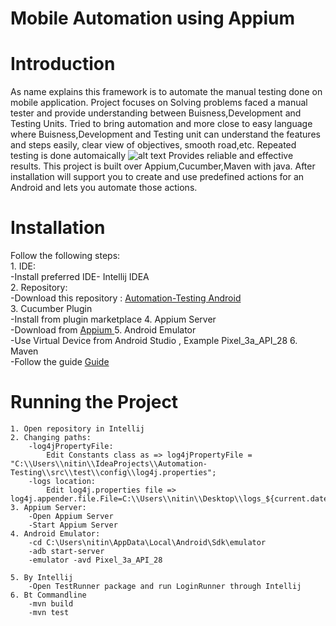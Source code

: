 # Mobile Automation using Appium

# Introduction
As name explains this framework is to automate the manual testing done on mobile application.
Project focuses on Solving problems faced a manual tester and provide understanding between Buisness,Development and Testing Units.
Tried to bring automation and more close to easy language where Buisness,Development and Testing unit can understand the features and steps easily, clear view of objectives, smooth road,etc.
Repeated testing is done automaically
![alt text](https://github.com/[username]/[reponame]/blob/[branch]/testrepeat.jpg?raw=true)
Provides reliable and effective results.
This project is built over Appium,Cucumber,Maven with java.
After installation will support you to create and use predefined actions for an Android and lets you automate those actions. 


# Installation

Follow the following steps:<br/>
	1. IDE:<br/>
		-<tr>Install preferred IDE- Intellij IDEA <br />
	2. Repository:<br/>
		-Download this repository : [Automation-Testing Android](https://github.com/nitindoodhiya/Automation-Testing/archive/master.zip)<br />
	3. Cucumber Plugin<br/>
		-Install from plugin marketplace
	4. Appium Server<br/>
		-Download from [Appium ](https://github.com/appium/appium-desktop/releases/tag/v1.17.1-1)
	5. Android Emulator<br/>
		-Use Virtual Device from Android Studio , Example Pixel_3a_API_28
	6. Maven <br/>
		-Follow the guide [Guide ](https://www.javatpoint.com/how-to-install-maven)
# Running the Project
	1. Open repository in Intellij
	2. Changing paths:
		-log4jPropertyFile:
			Edit Constants class as => log4jPropertyFile = "C:\\Users\\nitin\\IdeaProjects\\Automation-Testing\\src\\test\\config\\log4j.properties";
		-logs location:
			Edit log4j.properties file => log4j.appender.file.File=C:\\Users\\nitin\\Desktop\\logs_${current.date.time}.log
	3. Appium Server:
		-Open Appium Server
		-Start Appium Server
	4. Android Emulator:
		-cd C:\Users\nitin\AppData\Local\Android\Sdk\emulator
		-adb start-server
		-emulator -avd Pixel_3a_API_28
		
	5. By Intellij 
		-Open TestRunner package and run LoginRunner through Intellij
	6. Bt Commandline
		-mvn build
		-mvn test
		
	
		

	
